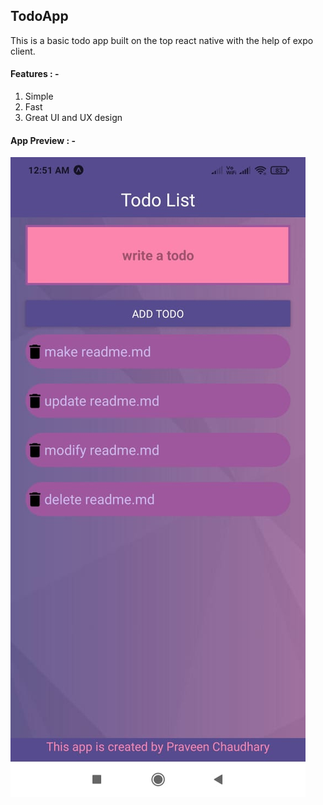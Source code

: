 ## TodoApp

This is a basic todo app built on the top react native with the help of expo client. 

#### Features : -
1. Simple
2. Fast
3. Great UI and UX design

#### App Preview : -
<img src="assets/ss.jpeg" alt="image preview">